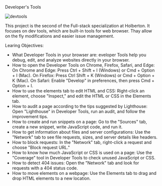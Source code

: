 Developer's Tools

![devtools](https://images.ctfassets.net/lzny33ho1g45/developer-tools-p-img/b3531d4b48255d0fec4d2102fc01111c/file.png?w=1520&fm=avif&q=31&fit=thumb&h=760)

This project is the second of the Full-stack specialization at Holberton.
It focuses on dev tools, which are built-in tools for web browser. Thay allow on the fly modifications and easier issue management.

Learing Objectives:

- What Developer Tools in your browser are: eveloper Tools help you debug, edit, and analyze websites directly in your browser.
- How to open the Developer Tools on Chrome, Firefox, Safari, and Edge: On Chrome and Edge: Press Ctrl + Shift + I (Windows) or Cmd + Option + I (Mac). On Firefox: Press Ctrl Shift + K (Windows) or Cmd + Option + K (Mac). On Safari: Enable "Develop" in preferences, then press Cmd + Option + I.
- How to use the elements tab to edit HTML and CSS: Right-click an element, choose "Inspect," and edit the HTML or CSS in the Elements tab.
- How to audit a page according to the tips suggested by Lighthouse: Open "Lighthouse" in Developer Tools, run an audit, and follow the improvement tips.
- How to create and run snippets on a page: Go to the "Sources" tab, create a new snippet, write JavaScript code, and run it.
- How to get information about files and server configurations: Use the "Network" tab to see file requests, sizes, and server details like headers.
- How to block requests: In the "Network" tab, right-click a request and choose "Block request URL."
- How to know how much JavaScript or CSS is used on a page: Use the "Coverage" tool in Developer Tools to check unused JavaScript or CSS.
- How to detect 404 issues: Open the "Network" tab and look for requests with a 404 status code.
- How to move elements on a webpage: Use the Elements tab to drag and drop HTML elements to a new location.